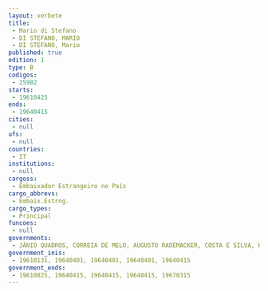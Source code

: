 ```yaml
---
layout: verbete
title:
 - Mario di Stefano
 - DI STEFANO, MARIO
 - DI STEFANO, Mario
published: true
edition: 1  
type: B
codigos: 
 - 25982
starts: 
 - 19610425
ends: 
 - 19640415
cities: 
 - null 
ufs: 
 - null 
countries: 
 - IT
institutions: 
 - null 
cargoss: 
 - Embaixador Estrangeiro no País
cargo_abbrevs: 
 - Embaix.Estrng.
cargo_types: 
 - Principal
funcoes: 
 - null 
governments: 
 - JÂNIO QUADROS, CORREIA DE MELO, AUGUSTO RADEMACKER, COSTA E SILVA, HUMBERTO CASTELO BRANCO
government_inis: 
 - 19610131, 19640401, 19640401, 19640401, 19640415
government_ends: 
 - 19610825, 19640415, 19640415, 19640415, 19670315
---
```


